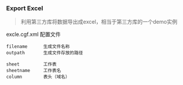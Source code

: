 ### Export Excel 
> 利用第三方库将数据导出成excel，相当于第三方库的一个demo实例

excle.cgf.xml  配置文件

	filename      生成文件名称
	outpath	      生成文件存放的路径	

    sheet         工作表
    sheetname     工作表名
    column        表头（域名）


